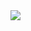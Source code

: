 <a href="#">
  <img align="center" src="https://github-readme-stats.vercel.app/api?username=dennisrogersdev&hide_title=true&show_icons=true&theme=dark&count_private=true&line_height=20&hide_rank=true" />
</a>

<!--
**dennisrogersdev/dennisrogersdev** is a ✨ _special_ ✨ repository because its `README.md` (this file) appears on your GitHub profile.

Here are some ideas to get you started:

- 🔭 I’m currently working on ...
- 🌱 I’m currently learning ...
- 👯 I’m looking to collaborate on ...
- 🤔 I’m looking for help with ...
- 💬 Ask me about ...
- 📫 How to reach me: ...
- 😄 Pronouns: ...
- ⚡ Fun fact: ...
-->

